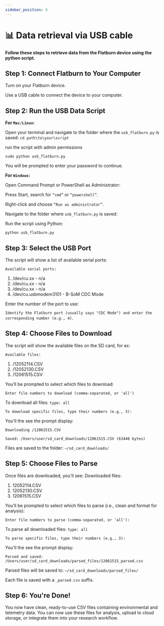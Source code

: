 ```yaml
---
sidebar_position: 4
---
```


# 📊 Data retrieval via USB cable

**Follow these steps to retrieve data from the Flatburn device using the python script.**
## Step 1: Connect Flatburn to Your Computer
Turn on your Flatburn device.

Use a USB cable to connect the device to your computer.
## Step 2: Run the USB Data Script
**For `Mac/Linux`:** 

Open your terminal and navigate to the folder where the `usb_flatburn.py` is saved: `cd path\to\your\script`

run the script with admin permissions

`sudo python usb_flatburn.py`

You will be prompted to enter your password to continue.

**For `Windows`:** 

Open Command Prompt or PowerShell as Administrator:

Press Start, search for `“cmd”` or `“powershell”`.

Right-click and choose `“Run as administrator”`.

Navigate to the folder where `usb_flatburn.py` is saved:

Run the script using Python:

`python usb_flatburn.py`
## Step 3: Select the USB Port
The script will show a list of available serial ports:

`Available serial ports:`
1. /dev/cu.xx - n/a
2. /dev/cu.xx - n/a
3. /dev/cu.xx - n/a
4. /dev/cu.usbmodem3101 - B-SoM CDC Mode

Enter the number of the port to use:

`Identify the Flatburn port (usually says "CDC Mode") and enter the corresponding number (e.g., 4)`.
## Step 4: Choose Files to Download
The script will show the available files on the SD card, for ex:

`Available files:`
1. /12052114.CSV
2. /12052130.CSV
3. /12061515.CSV

You’ll be prompted to select which files to download:

`Enter file numbers to download (comma-separated, or 'all')`

To download all files: `type: all`

`To download specific files, type their numbers (e.g., 3):`

You'll the see the prompt display:

`Downloading /12061515.CSV`

`Saved: /Users/user/sd_card_downloads/12061515.CSV (63448 bytes)`

Files are saved to the folder: `~/sd_card_downloads/`

## Step 5: Choose Files to Parse
Once files are downloaded, you'll see:
Downloaded files:
1. 12052114.CSV
2. 12052130.CSV
3. 12061515.CSV
   
You’ll be prompted to select which files to parse (i.e., clean and format for analysis):

`Enter file numbers to parse (comma-separated, or 'all'):`

To parse all downloaded files: `type: all`

`To parse specific files, type their numbers (e.g., 3):`

You'll the see the prompt display:

`Parsed and saved: /Users/user/sd_card_downloads/parsed_files/12061515_parsed.csv`

Parsed files will be saved to: `~/sd_card_downloads/parsed_files/`

Each file is saved with a `_parsed.csv` suffix.
## Step 6: You're Done!
You now have clean, ready-to-use CSV files containing environmental and telemetry data.
You can now use these files for analysis, upload to cloud storage, or integrate them into your research workflow.

